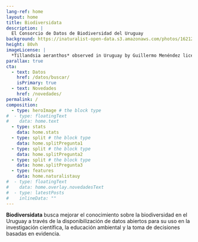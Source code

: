 ```yaml
---
lang-ref: home
layout: home
title: Biodiversidata
description: |
  El Consorcio de Datos de Biodiversidad del Uruguay
background: https://inaturalist-open-data.s3.amazonaws.com/photos/162124693/original.jpg
height: 80vh
imageLicense: |
  *Tillandsia aeranthos* observed in Uruguay by Guillermo Menéndez licensed under [CC BY-NC](http://creativecommons.org/licenses/by-nc/4.0/) via [iNaturalist](https://www.gbif.org/occurrence/3772595479)
parallax: true
cta:
  - text: Datos
    href: /datos/buscar/
    isPrimary: true
  - text: Novedades
    href: /novedades/
permalink: /
composition:
  - type: heroImage # the block type
#  - type: floatingText
#    data: home.text
  - type: stats
    data: home.stats
  - type: split # the block type
    data: home.splitPregunta1
  - type: split # the block type
    data: home.splitPregunta2
  - type: split # the block type
    data: home.splitPregunta3
  - type: features
    data: home.naturalistauy
#  - type: floatingText
#    data: home.overlay.novedadesText
#  - type: latestPosts
#    inlineData: ""
---
```


**Biodiversidata** busca mejorar el conocimiento sobre la biodiversidad en el Uruguay a través de la disponibilización de datos abiertos para su uso en la investigación científica, la educación ambiental y la toma de decisiones basadas en evidencia.  
